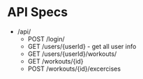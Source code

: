 # API Specs

- /api/
  - POST /login/
  - GET /users/{userId} - get all user info
  - GET /users/{userId}/workouts/
  - GET /workouts/{id}
  - POST /workouts/{id}/excercises
